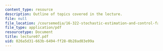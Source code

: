 ```yaml
---
content_type: resource
description: Outline of topics covered in the lecture.
file: null
file_location: /coursemedia/16-322-stochastic-estimation-and-control-fall-2004/026a5d31663b6494ff280b28ad03e99a_lecture07.pdf
file_type: application/pdf
resourcetype: Document
title: lecture07.pdf
uid: 026a5d31-663b-6494-ff28-0b28ad03e99a
---
```

